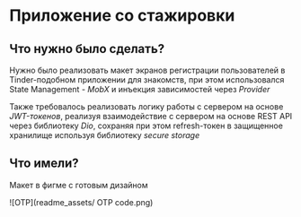 # Приложение со стажировки

## Что нужно было сделать?

Нужно было реализовать макет экранов регистрации пользователей в Tinder-подобном приложении для знакомств, при этом использовался State Management - *MobX* и инъекция зависимостей через *Provider*

Также требовалось реализовать логику работы с сервером на основе *JWT-токенов*, реализуя взаимодействие с сервером на основе REST API через библиотеку *Dio*, сохраняя при этом refresh-токен в защищенное хранилище используя библиотеку *secure storage*

## Что имели?

Макет в фигме с готовым дизайном

![OTP](readme_assets/ OTP code.png)
